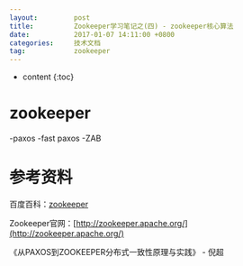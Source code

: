 ```yaml
---
layout:			post
title:			Zookeeper学习笔记之(四) - zookeeper核心算法
date:			2017-01-07 14:11:00 +0800
categories:		技术文档
tag:			zookeeper
---
```


* content
{:toc}


zookeeper
=======================================

-paxos 
-fast paxos 
-ZAB 


参考资料
=======================================

百度百科：[zookeeper](http://baike.baidu.com/link?url=OB8b21xw3UldXVI0ghTO_cpEEw0BbjDlVtUJb4BoVpuCh7t6VmDP2MCxxt36KI4TK2ZzJ3a0oxkIrK5ozovm6h6F6UqDvu5CN7wanmGc-5W)

Zookeeper官网：[http://zookeeper.apache.org/](http://zookeeper.apache.org/)

《从PAXOS到ZOOKEEPER分布式一致性原理与实践》 - 倪超

